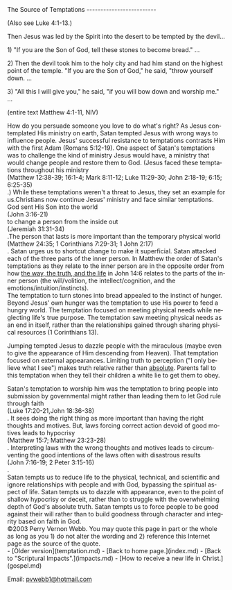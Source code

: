  <head> <title>(PVW) Matthew 4:1-11: The Source of Temptations</title> <meta content="IE=9" http-equiv="X-UA-Compatible"></meta> <link href="css/page_style.css" rel="stylesheet" type="text/css"></link> </head><body lang="EN-US"><div class="page_style"> The Source of Temptations
-------------------------

 (Also see Luke 4:1-13.) <div class="p">Then Jesus was led by the Spirit into the desert to be tempted by the devil...

1\) "If you are the Son of God, tell these stones to become bread." ...

2\) Then the devil took him to the holy city and had him stand on the highest point of the temple. "If you are the Son of God," he said, "throw yourself down. ...

3\) "All this I will give you," he said, "if you will bow down and worship me." ...

 (entire text Matthew 4:1-11, NIV)</div><div class="p">How do you persuade someone you love to do what's right? As Jesus contemplated His ministry on earth, Satan tempted Jesus with wrong ways to influence people. Jesus' successful resistance to temptations contrasts Him with the first Adam (Romans 5:12-19). One aspect of Satan's temptations was to challenge the kind of ministry Jesus would have, a ministry that would change people and restore them to God. (Jesus faced these temptations throughout his ministry<div class="footnote">(Matthew 12:38-39; 16:1-4; Mark 8:11-12; Luke 11:29-30; John 2:18-19; 6:15; 6:25-35)</div>.) While these temptations weren't a threat to Jesus, they set an example for us.Christians now continue Jesus' ministry and face similar temptations.</div><div class="p">God sent His Son into the world<div class="footnote">(John 3:16-21)</div> to change a person from the inside out<div class="footnote">(Jeremiah 31:31-34)</div>.The person that lasts is more important than the temporary physical world<div class="footnote">(Matthew 24:35; 1 Corinthians 7:29-31; 1 John 2:17)</div>. Satan urges us to shortcut change to make it superficial. Satan attacked each of the three parts of the inner person. In Matthew the order of Satan's temptations as they relate to the inner person are in the opposite order from how [the way, the truth, and the life](waytruth.md) in John 14:6 relates to the parts of the inner person (the will/volition, the intellect/cognition, and the emotions/intuition/instincts).</div>The temptation to turn stones into bread appealed to the instinct of hunger. Beyond Jesus' own hunger was the temptation to use His power to feed a hungry world. The temptation focused on meeting physical needs while neglecting life's true purpose. The temptation saw meeting physical needs as an end in itself, rather than the relationships gained through sharing physical resources (1 Corinthians 13).

Jumping tempted Jesus to dazzle people with the miraculous (maybe even to give the appearance of Him descending from Heaven). That temptation focused on external appearances. Limiting truth to perception ("I only believe what I see") makes truth relative rather than [absolute](truthsetfree.md). Parents fall to this temptation when they tell their children a white lie to get them to obey.

<div class="p">Satan's temptation to worship him was the temptation to bring people into submission by governmental might rather than leading them to let God rule through faith<div class="footnote">(Luke 17:20-21,John 18:36-38)</div>. It sees doing the right thing as more important than having the right thoughts and motives. But, laws forcing correct action devoid of good motives leads to hypocrisy<div class="footnote">(Matthew 15:7; Matthew 23:23-28)</div>. Interpreting laws with the wrong thoughts and motives leads to circumventing the good intentions of the laws often with disastrous results<div class="footnote">(John 7:16-19; 2 Peter 3:15-16)</div>.</div>Satan tempts us to reduce life to the physical, technical, and scientific and ignore relationships with people and with God, bypassing the spiritual aspect of life. Satan tempts us to dazzle with appearance, even to the point of shallow hypocrisy or deceit, rather than to struggle with the overwhelming depth of God's absolute truth. Satan tempts us to force people to be good against their will rather than to build goodness through character and integrity based on faith in God.

<div class="p" id="footnotes"></div><script src="js/footnotes.js" type="text/javascript"></script><div class="copy">©2003 Perry Vernon Webb. You may quote this page in part or the whole as long as you
 1) do not alter the wording and
 2) reference this Internet page as the source of the quote.</div>  </div>- [Older version](temptation.md)
- [Back to home page.](index.md)
- [Back to "Scriptural Impacts".](impacts.md)
- [How to receive a new life in Christ.](gospel.md)

Email: [pvwebb1@hotmail.com](mailto:pvwebb1@hotmail.com)


